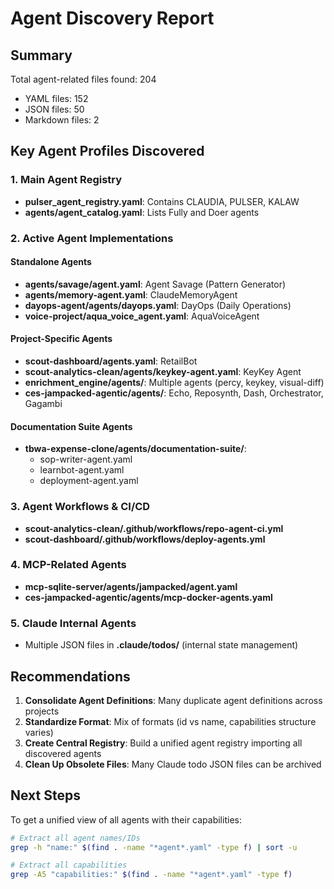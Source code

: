 # Agent Discovery Report

## Summary
Total agent-related files found: 204
- YAML files: 152
- JSON files: 50
- Markdown files: 2

## Key Agent Profiles Discovered

### 1. Main Agent Registry
- **pulser_agent_registry.yaml**: Contains CLAUDIA, PULSER, KALAW
- **agents/agent_catalog.yaml**: Lists Fully and Doer agents

### 2. Active Agent Implementations

#### Standalone Agents
- **agents/savage/agent.yaml**: Agent Savage (Pattern Generator)
- **agents/memory-agent.yaml**: ClaudeMemoryAgent
- **dayops-agent/agents/dayops.yaml**: DayOps (Daily Operations)
- **voice-project/aqua_voice_agent.yaml**: AquaVoiceAgent

#### Project-Specific Agents
- **scout-dashboard/agents.yaml**: RetailBot
- **scout-analytics-clean/agents/keykey-agent.yaml**: KeyKey Agent
- **enrichment_engine/agents/**: Multiple agents (percy, keykey, visual-diff)
- **ces-jampacked-agentic/agents/**: Echo, Reposynth, Dash, Orchestrator, Gagambi

#### Documentation Suite Agents
- **tbwa-expense-clone/agents/documentation-suite/**:
  - sop-writer-agent.yaml
  - learnbot-agent.yaml
  - deployment-agent.yaml

### 3. Agent Workflows & CI/CD
- **scout-analytics-clean/.github/workflows/repo-agent-ci.yml**
- **scout-dashboard/.github/workflows/deploy-agents.yml**

### 4. MCP-Related Agents
- **mcp-sqlite-server/agents/jampacked/agent.yaml**
- **ces-jampacked-agentic/agents/mcp-docker-agents.yaml**

### 5. Claude Internal Agents
- Multiple JSON files in **.claude/todos/** (internal state management)

## Recommendations

1. **Consolidate Agent Definitions**: Many duplicate agent definitions across projects
2. **Standardize Format**: Mix of formats (id vs name, capabilities structure varies)
3. **Create Central Registry**: Build a unified agent registry importing all discovered agents
4. **Clean Up Obsolete Files**: Many Claude todo JSON files can be archived

## Next Steps

To get a unified view of all agents with their capabilities:

```bash
# Extract all agent names/IDs
grep -h "name:" $(find . -name "*agent*.yaml" -type f) | sort -u

# Extract all capabilities
grep -A5 "capabilities:" $(find . -name "*agent*.yaml" -type f)
```